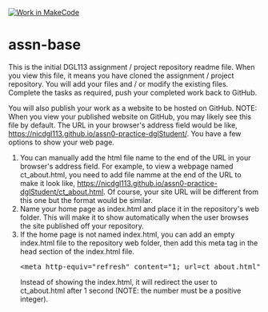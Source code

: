 [![Work in MakeCode](https://classroom.github.com/assets/work-in-make-code-c53f0c86300af1a64cdd5dc830e2509efd17c8cb483a722cacaee84d10eb8ec9.svg)](https://classroom.github.com/online_ide?assignment_repo_id=3964500&assignment_repo_type=AssignmentRepo)
# assn-base
This is the initial DGL113 assignment / project repository readme file. When you view this file, it means you have cloned the assignment / project repository. You will add your files and / or modify the existing files. Complete the tasks as required, push your completed work back to GitHub. 

You will also publish your work as a website to be hosted on GitHub.
NOTE: When you view your published website on GitHub, you may likely see this file by default. The URL in your browser's address field would be like, https://nicdgl113.github.io/assn0-practice-dglStudent/. You have a few options to show your web page. 
1) You can manually add the html file name to the end of the URL in your browser's address field. For example, to view a webpage named ct_about.html, you need to add file namme at the end of the URL to make it look like, https://nicdgl113.github.io/assn0-practice-dglStudent/ct_about.html. Of course, your site URL will be different from this one but the format would be similar.
2) Name your home page as index.html and place it in the repository's web folder. This will make it to show automatically when the user browses the site published off your repository.
3) If the home page is not named index.html, you can add an empty index.html file to the repository web folder, then add this meta tag in the head section of the index.html file.
   <pre>&lt;meta http-equiv="refresh" content="1; url=ct_about.html"&gt;</pre> Instead of showing the index.html, it will redirect the user to ct_about.html after 1 second (NOTE: the number must be a positive integer).
